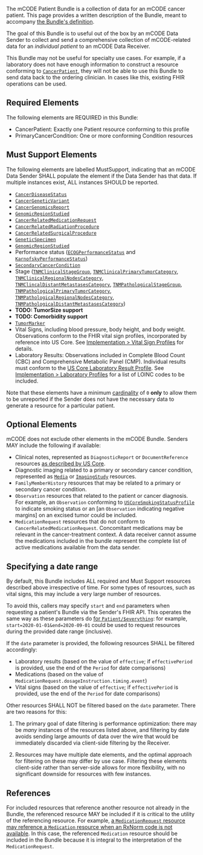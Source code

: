 

The mCODE Patient Bundle is a collection of data for an mCODE cancer patient. This page provides a written description of the Bundle, meant to accompany [the Bundle's definition](StructureDefinition-mcode-patient-bundle.html).

The goal of this Bundle is to useful out of the box by an mCODE Data Sender to collect and send a comprehensive collection of mCODE-related data for an _individual patient_ to an mCODE Data Receiver.

This Bundle may not be useful for specialty use cases. For example, if a laboratory does not have enough information to construct a resource conforming to [`CancerPatient`], they will not be able to use this Bundle to send data back to the ordering clinician. In cases like this, existing FHIR operations can be used.

## Required Elements

The following elements are REQUIRED in this Bundle:

* CancerPatient: Exactly one Patient resource conforming to this profile
* PrimaryCancerCondition: One or more conforming Condition resources

## Must Support Elements

The following elements are labelled MustSupport, indicating that an mCODE Data Sender SHALL populate the element if the Data Sender has that data. If multiple instances exist, ALL instances SHOULD be reported.

* [`CancerDiseaseStatus`]
* [`CancerGeneticVariant`]
* [`CancerGenomicsReport`]
* [`GenomicRegionStudied`]
* [`CancerRelatedMedicationRequest`]
* [`CancerRelatedRadiationProcedure`]
* [`CancerRelatedSurgicalProcedure`]
* [`GeneticSpecimen`]
* [`GenomicRegionStudied`]
* Performance status ([`ECOGPerformanceStatus`] and [`KarnofskyPerformanceStatus`])
* [`SecondaryCancerCondition`]
* Stage ([`TNMClinicalStageGroup`], [`TNMClinicalPrimaryTumorCategory`], [`TNMClinicalRegionalNodesCategory`], [`TNMClincalDistantMetastasesCategory`], [`TNMPathologicalStageGroup`], [`TNMPathologicalPrimaryTumorCategory`], [`TNMPathologicalRegionalNodesCategory`], [`TNMPathologicalDistantMetastasesCategory`])
* **TODO: TumorSize support**
* **TODO: Comorbidity support**
* [`TumorMarker`]
* Vital Signs, including blood pressure, body height, and body weight. Observations conform to the FHIR vital sign profiles, incorporated by reference into US Core. See [Implementation > Vital Sign Profiles](implementation.html#VitalSigns) for details.
* Laboratory Results: Observations included in Complete Blood Count (CBC) and Comprehensive Metabolic Panel (CMP). Individual results must conform to the [US Core Laboratory Result Profile](http://hl7.org/fhir/us/core/StructureDefinition-us-core-observation-lab.html). See [Implementation > Laboratory Profiles](implementation.html#laboratory-profiles) for a list of LOINC codes to be included.

Note that these elements have a minimum [cardinality](https://www.hl7.org/fhir/conformance-rules.html#cardinality) of `0` **only** to allow them to be unreported if the Sender does not have the necessary data to generate a resource for a particular patient.

## Optional Elements

mCODE does not exclude other elements in the mCODE Bundle. Senders MAY include the following if available:

* Clinical notes, represented as `DiagnosticReport` or `DocumentReference` resources [as described by US Core][us-core-clinical-notes].
* Diagnostic imaging related to a primary or secondary cancer condition, represented as [`Media`] or [`ImagingStudy`] resources.
* `FamilyMemberHistory` resources that may be related to a primary or secondary cancer condition.
* `Observation` resources that related to the patient or cancer diagnosis. For example, an `Observation` conforming to [`USCoreSmokingStatusProfile`] to indicate smoking status or an [an `Observation` indicating negative margins] on an excised tumor could be included.
* `MedicationRequest` resources that do not conform to `CancerRelatedMedicationRequest`. Concomitant medications may be relevant in the cancer-treatment context. A data receiver cannot assume the medications included in the bundle represent the complete list of active medications available from the data sender.

## Specifying a date range

By default, this Bundle includes ALL required and Must Support resources described above irrespective of time. For some types of resources, such as vital signs, this may include a very large number of resources.

To avoid this, callers may specify `start` and `end` parameters when requesting a patient's Bundle via the Sender's FHIR API. This operates the same way as these parameters do [for `Patient/$everything`](https://www.hl7.org/fhir/operation-patient-everything.html): for example, `start=2020-01-01&end=2020-09-01` could be used to request resources during the provided date range (inclusive).

If the `date` parameter is provided, the following resources SHALL be filtered accordingly:

- Laboratory results (based on the value of `effective`; if `effectivePeriod` is provided, use the end of the `Period` for date comparisons)
- Medications (based on the value of `MedicationRequest.dosageInstruction.timing.event`)
- Vital signs (based on the value of `effective`; if `effectivePeriod` is provided, use the end of the `Period` for date comparisons)

Other resources SHALL NOT be filtered based on the `date` parameter. There are two reasons for this:

1. The primary goal of date filtering is performance optimization: there may be _many_ instances of the resources listed above, and filtering by date avoids sending large amounts of data over the wire that would be immediately discarded via client-side filtering by the Receiver.

2. Resources may have multiple date elements, and the optimal approach for filtering on these may differ by use case. Filtering these elements client-side rather than server-side allows for more flexibility, with no significant downside for resources with few instances.

## References

For included resources that reference another resource not already in the Bundle, the referenced resource MAY be included if it is critical to the utility of the referencing resource. For example, [a `MedicationRequest` resource may reference a `Medication` resource when an RxNorm code is not available](http://hl7.org/fhir/us/core/all-meds.html#options-for-representing-medication). In this case, the referenced `Medication` resource should be included in the Bundle because it is integral to the interpretation of the `MedicationRequest`.

[`CancerDiseaseStatus`]: StructureDefinition-mcode-cancer-disease-status.html
[`CancerGeneticVariant`]: StructureDefinition-mcode-cancer-genetic-variant.html
[`CancerGenomicsReport`]: StructureDefinition-mcode-cancer-genomics-report.html
[`CancerPatient`]: StructureDefinition-mcode-cancer-patient.html
[`CancerRelatedMedicationRequest`]: StructureDefinition-mcode-cancer-related-medication-request.html
[`CancerRelatedRadiationProcedure`]: StructureDefinition-mcode-cancer-related-radiation-procedure.html
[`CancerRelatedSurgicalProcedure`]: StructureDefinition-mcode-cancer-related-surgical-procedure.html
[`ComorbidCondition`]: StructureDefinition-mcode-comorbid-condition.html
[`ECOGPerformanceStatus`]: StructureDefinition-mcode-ecog-performance-status.html
[`KarnofskyPerformanceStatus`]: StructureDefinition-mcode-karnofsky-performance-status.html
[`GeneticSpecimen`]: StructureDefinition-mcode-genetic-specimen.html
[`GenomicRegionStudied`]: StructureDefinition-mcode-genomic-region-studied.html
[`ImagingStudy`]: https://www.hl7.org/fhir/imagingstudy.html
[`Media`]: https://www.hl7.org/fhir/media.html
[`PrimaryCancerCondition`]: StructureDefinition-mcode-primary-cancer-condition.html
[`SecondaryCancerCondition`]: StructureDefinition-mcode-secondary-cancer-condition.html
[`TNMClinicalDistantMetastasesCategory`]: StructureDefinition-mcode-tnm-clinical-distant-metastases-category.html
[`TNMClinicalPrimaryTumorCategory`]: StructureDefinition-mcode-tnm-clinical-primary-tumor-category.html
[`TNMClinicalRegionalNodesCategory`]: StructureDefinition-mcode-tnm-clinical-regional-nodes-category.html
[`TNMClinicalStageGroup`]: StructureDefinition-mcode-tnm-clinical-stage-group.html
[`TumorMarker`]: StructureDefinition-mcode-tumor-marker.html
[`USCorePractitioner`]: http://hl7.org/fhir/us/core/StructureDefinition-us-core-practitioner.html
[`USCoreProcedureProfile`]: http://hl7.org/fhir/us/core/StructureDefinition-us-core-procedure.html
[`USCoreSmokingStatusProfile`]: http://hl7.org/fhir/us/core/StructureDefinition-us-core-smokingstatus.html
[an Observation indicating negative margins]: Observation-example1-observation-tumor-invasion-negative.html
[conformance guidance for supported profiles]: conformance.html#supported-profiles
[StructureDefinition-us-core-`practitioner`]: http://hl7.org/fhir/us/core/STU3.1/StructureDefinition-us-core-practitioner.html
[us-core-clinical-notes]: https://www.hl7.org/fhir/us/core/clinical-notes-guidance.html
[`TNMClincalDistantMetastasesCategory`]: StructureDefinition-mcode-tnm-clinical-distant-metastases-category.html
[`TNMPathologicalStageGroup`]: StructureDefinition-mcode-tnm-pathological-stage-group.html
[`TNMPathologicalPrimaryTumorCategory`]: StructureDefinition-mcode-tnm-pathological-primary-tumor-category.html
[`TNMPathologicalRegionalNodesCategory`]: StructureDefinition-mcode-tnm-pathological-regional-nodes-category.html
[`TNMPathologicalDistantMetastasesCategory`]: StructureDefinition-mcode-tnm-pathological-distant-metastases-category.html
